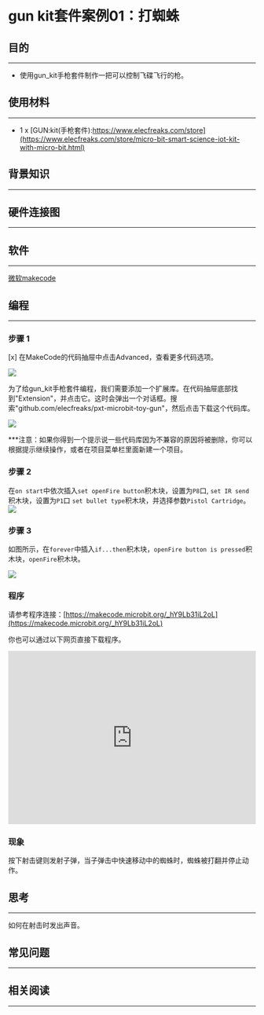 # gun kit套件案例01：打蜘蛛

## 目的
---

- 使用gun_kit手枪套件制作一把可以控制飞碟飞行的枪。

## 使用材料
---

- 1 x [GUN:kit(手枪套件):https://www.elecfreaks.com/store](https://www.elecfreaks.com/store/micro-bit-smart-science-iot-kit-with-micro-bit.html)

## 背景知识
---
## 硬件连接图
---


## 软件
---

[微软makecode](https://makecode.microbit.org/#)

## 编程
---

### 步骤 1
[x] 在MakeCode的代码抽屉中点击Advanced，查看更多代码选项。

![](https://raw.githubusercontent.com/elecfreaks/learn-cn/master/microbitKit/gun_kit/images/case_03_02.png)

为了给gun_kit手枪套件编程，我们需要添加一个扩展库。在代码抽屉底部找到"Extension"，并点击它。这时会弹出一个对话框。搜索"github.com/elecfreaks/pxt-microbit-toy-gun"，然后点击下载这个代码库。

![](https://raw.githubusercontent.com/elecfreaks/learn-cn/master/microbitKit/gun_kit/images/case_01_03.png)

***注意：如果你得到一个提示说一些代码库因为不兼容的原因将被删除，你可以根据提示继续操作，或者在项目菜单栏里面新建一个项目。
### 步骤 2
在`on start`中依次插入`set openFire button`积木块，设置为`P8`口,
`set IR send`积木块，设置为`P1`口
`set bullet type`积木块，并选择参数`Pistol Cartridge`。
![](https://raw.githubusercontent.com/elecfreaks/learn-cn/master/microbitKit/gun_kit/images/case_01_04.png)


### 步骤 3

如图所示，在`forever`中插入`if...then`积木块，`openFire button is pressed`积木块，`openFire`积木块。


![](https://raw.githubusercontent.com/elecfreaks/learn-cn/master/microbitKit/gun_kit/images/case_01_05.png)

### 程序

请参考程序连接：[https://makecode.microbit.org/_hY9Lb31iL2oL](https://makecode.microbit.org/_hY9Lb31iL2oL)

你也可以通过以下网页直接下载程序。

<div style="position:relative;height:0;padding-bottom:70%;overflow:hidden;"><iframe style="position:absolute;top:0;left:0;width:100%;height:100%;" src="https://makecode.microbit.org/#pub:_hY9Lb31iL2oL]" frameborder="0" sandbox="allow-popups allow-forms allow-scripts allow-same-origin"></iframe></div>  

### 现象

按下射击键则发射子弹，当子弹击中快速移动中的蜘蛛时，蜘蛛被打翻并停止动作。

## 思考
---
如何在射击时发出声音。

## 常见问题
---
## 相关阅读  
---
